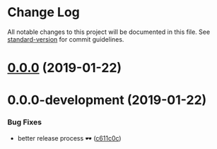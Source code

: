 # Change Log

All notable changes to this project will be documented in this file. See [standard-version](https://github.com/conventional-changelog/standard-version) for commit guidelines.

<a name="0.0.0"></a>
# [0.0.0](https://github.com/DrSensor/rollup-plugin-xs/compare/v0.0.0-development...v0.0.0) (2019-01-22)



<a name="0.0.0-development"></a>
# 0.0.0-development (2019-01-22)


### Bug Fixes

* better release process 🕶 ([c611c0c](https://github.com/DrSensor/rollup-plugin-xs/commit/c611c0c))
